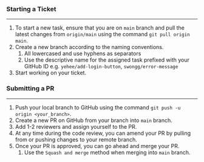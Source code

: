 ### Starting a Ticket

---

1. To start a new task, ensure that you are on `main` branch and pull the latest changes from `origin/main` using the command `git pull origin main`.
2. Create a new branch according to the naming conventions.
    1. All lowercased and use hyphens as separators
    2. Use the descriptive name for the assigned task prefixed with your GitHub ID e.g. `yehee/add-login-button`, `swongg/error-message`
3. Start working on your ticket.

### Submitting a PR

---

1. Push your local branch to GitHub using the command `git push -u origin <your_branch>`.
2. Create a new PR on GitHub from your branch into `main` branch.
3. Add 1-2 reviewers and assign yourself to the PR.
4. At any time during the code review, you can amend your PR by pulling from or pushing changes to your remote branch.
5. Once your PR is approved, you can go ahead and merge your PR.
    1. Use the `Squash and merge` method when merging into `main` branch.